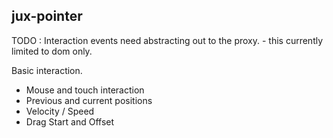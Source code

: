 
## jux-pointer

TODO : Interaction events need abstracting out to the proxy. - this currently limited to dom only.

Basic interaction.

- Mouse and touch interaction
- Previous and current positions
- Velocity / Speed
- Drag Start and Offset